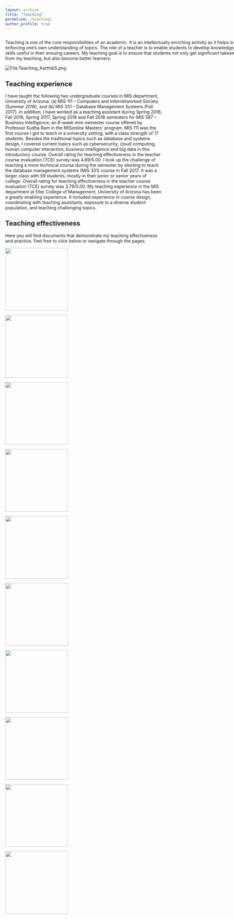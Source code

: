 ```yaml
---
layout: archive
title: "Teaching"
permalink: /teaching/
author_profile: true
---
```


<div class="row" style="width: 775px">
  <div class="column">
  <p>
    Teaching is one of the core responsibilities of an academic. It is an intellectually enriching activity as it helps in re-enforcing one’s own understanding of topics. The role of a teacher is to enable students to develop knowledge and skills useful in their ensuing careers. My teaching goal is to ensure that students not only get significant takeaways from my teaching, but also become better learners.
  </p>
  </div>
  <div class="column">
    <img class="aligncenter" src="http://karanalytics.com/images/Teaching2.png" alt="File:Teaching_KarthikS.png"/>
  </div>
</div>


## Teaching experience

I have taught the following two undergraduate courses in MIS department, University of Arizona: (a) MIS 111 – Computers and Internetworked Society (Summer 2016), and (b) MIS 331 – Database Management Systems (Fall 2017). In addition, I have worked as a teaching assistant during Spring 2016, Fall 2016, Spring 2017, Spring 2018 and Fall 2018 semesters for MIS 587 – Business Intelligence; an 8-week mini-semester course offered by Professor Sudha Ram in the MIS*online* Masters’ program. MIS 111 was the first course I got to teach in a university setting, with a class strength of 17 students. Besides the traditional topics such as database and systems design, I covered current topics such as cybersecurity, cloud computing, human computer interaction, business intelligence and big data in this introductory course. Overall rating for teaching effectiveness in the teacher course evaluation (TCE) survey was 4.69/5.00. I took up the challenge of teaching a more technical course during the semester by electing to teach the database management systems (MIS 331) course in Fall 2017. It was a larger class with 59 students, mostly in their junior or senior years of college. Overall rating for teaching effectiveness in the teacher course evaluation (TCE) survey was 3.79/5.00. My teaching experience in the MIS department at Eller College of Management, University of Arizona has been a greatly enabling experience. It included experience in course design, coordinating with teaching assistants, exposure to a diverse student population, and teaching challenging topics.

## Teaching effectiveness

Here you will find documents that demonstrate my teaching effectiveness and practice. Feel free to click below or navigate through the pages.

[<img src="http://karanalytics.com/images/lasalle.png" style="width: 200px">](http://karanalytics.com/files/LaSalle.pdf)

[<img src="http://karanalytics.com/images/samplevideo.png" style="width: 200px">](https://youtu.be/IV-Fsuq-23Y)

[<img src="http://karanalytics.com/images/letterZhipeng.png" style="width: 200px">](http://karanalytics.com/files/peerobservation.pdf)

[<img src="http://karanalytics.com/images/sample_assignment.png" style="width: 200px">](http://karanalytics.com/files/Sample_assignment.pdf)

[<img src="http://karanalytics.com/images/assignmentfeedback.png" style="width: 200px">](http://karanalytics.com/files/Sample_assignmentfeedback.pdf)

[<img src="http://karanalytics.com/images/teachingrubric.png" style="width: 200px">](http://karanalytics.com/files/Sample_assessmentrubric.pdf)

[<img src="http://karanalytics.com/images/syllabus.png" style="width: 200px">](http://karanalytics.com/files/Sample_syllabus.pdf)

[<img src="http://karanalytics.com/images/lessonplan.png" style="width: 200px">](http://karanalytics.com/files/Sample_lessonplan.pdf)

[<img src="http://karanalytics.com/images/tcemis111.png" style="width: 200px">](http://karanalytics.com/files/MIS111_feedback.pdf)

[<img src="http://karanalytics.com/images/tcemis331.png" style="width: 200px">](http://karanalytics.com/files/MIS331_feedback.pdf)
